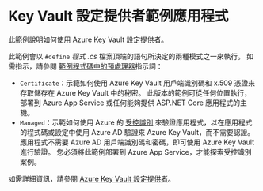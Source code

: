 # <a name="key-vault-configuration-provider-sample-app"></a>Key Vault 設定提供者範例應用程式

此範例說明如何使用 Azure Key Vault 設定提供者。

此範例會以 `#define` *程式 .cs* 檔案頂端的語句所決定的兩種模式之一來執行。 如需指示，請參閱 [範例程式碼中的預處理器](https://docs.microsoft.com/aspnet/core#preprocessor-directives-in-sample-code)指示詞：

* `Certificate`：示範如何使用 Azure Key Vault 用戶端識別碼和 x.509 憑證來存取儲存在 Azure Key Vault 中的秘密。 此版本的範例可從任何位置執行，部署到 Azure App Service 或任何能夠提供 ASP.NET Core 應用程式的主機。
* `Managed`：示範如何使用 Azure 的 [受控識別](https://docs.microsoft.com/azure/active-directory/managed-identities-azure-resources/overview) 來驗證應用程式，以在應用程式的程式碼或設定中使用 Azure AD 驗證來 Azure Key Vault，而不需要認證。 應用程式不需要 Azure AD 用戶端識別碼和密碼，即可使用 Azure Key Vault 進行驗證。 您必須將此範例部署到 Azure App Service，才能探索受控識別案例。

如需詳細資訊，請參閱 [Azure Key Vault 設定提供者](https://docs.microsoft.com/aspnet/core/security/key-vault-configuration)。
